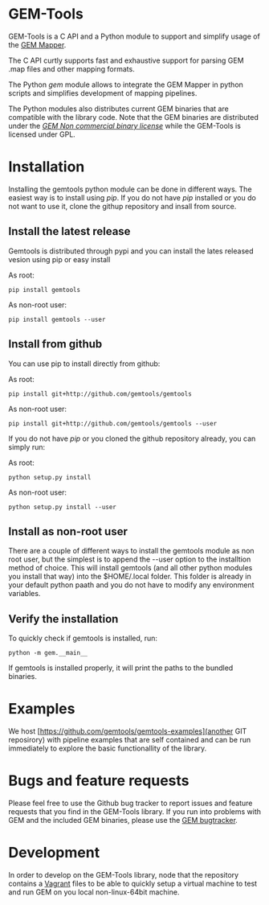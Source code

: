 GEM-Tools
===================
GEM-Tools is a C API and a Python module to support and simplify usage of the
[GEM Mapper](http://algorithms.cnag.cat/wiki/The_GEM_library).

The C API curtly supports fast and exhaustive support for parsing GEM .map
files and other mapping formats.

The Python *gem* module allows to integrate the GEM Mapper in python scripts
and simplifies development of mapping pipelines.

The Python modules also distributes current GEM binaries that are compatible
with the library code. Note that the GEM binaries are distributed under the
[*GEM Non commercial binary license*](http://algorithms.cnag.cat/wiki/GEM:Non_commercial_binary_license)
while the GEM-Tools is licensed under GPL.

Installation
==================
Installing the gemtools python module can be done in different ways. The easiest
way is to install using *pip*. If you do not have *pip* installed or you
do not want to use it, clone the githup repository and insall from source.

Install the latest release
----------------------------
Gemtools is distributed through pypi and you can install the lates released
vesion using pip or easy install

As root:

    pip install gemtools

As non-root user:
    
    pip install gemtools --user

Install from github
---------------------------
You can use pip to install directly from github:

As root:
    
    pip install git+http://github.com/gemtools/gemtools

As non-root user:
    
    pip install git+http://github.com/gemtools/gemtools --user

If you do not have *pip* or you cloned the github repository already,
you can simply run:

As root:
    
    python setup.py install

As non-root user:
    
    python setup.py install --user

Install as non-root user
--------------------------
There are a couple of different ways to install the gemtools module as non
root user, but the simplest is to append the --user option to the installtion
method of choice. This will install gemtools (and all other python modules you
install that way) into the $HOME/.local folder. This folder is already in your
default python paath and you do not have to modify any environment variables.

Verify the installation
-------------------------
To quickly check if gemtools is installed, run:
    
    python -m gem.__main__

If gemtools is installed properly, it will print the paths to the bundled binaries.

Examples
======================
We host [https://github.com/gemtools/gemtools-examples](another GIT reposirory) with 
pipeline examples that are self contained and can be run immediately to explore
the basic functionallity of the library. 

Bugs and feature requests
=====================
Please feel free to use the Github bug tracker to report issues and feature
requests that you find in the GEM-Tools library. If you run into problems with
GEM and the included GEM binaries, please use the [GEM
bugtracker](algorithms.cnag.cat/mantis).

Development
=====================
In order to develop on the GEM-Tools library, node that the repository contains
a [Vagrant](http://vagrantup.com/) files to be able to quickly setup a virtual 
machine to test and run GEM on you local non-linux-64bit machine.
